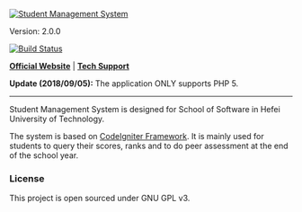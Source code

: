 [![Student Management System](https://raw.githubusercontent.com/hzxie/stumgr/master/assets/img/product-logo.png)](http://rjxy.hfut.edu.cn/stumgr)

Version: 2.0.0

[![Build Status](https://travis-ci.org/hzxie/stumgr.png?branch=master)](https://travis-ci.org/hzxie/stumgr)

[**Official Website**](http://rjxy.hfut.edu.cn) | 
[**Tech Support**](http://haozhexie.com)

**Update (2018/09/05):** The application ONLY supports PHP 5. 

---
Student Management System is designed for School of Software in Hefei University of Technology.

The system is based on [CodeIgniter Framework](http://codeigniter.com). It is mainly used for students to query their scores, ranks and to do peer assessment at the end of the school year.

### License ###
This project is open sourced under GNU GPL v3.
